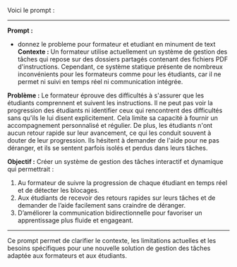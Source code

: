 Voici le prompt :

---

**Prompt :**

- donnez le probleme pour formateur et etudiant en minument de text 
**Contexte :**
Un formateur utilise actuellement un système de gestion des tâches qui repose sur des dossiers partagés contenant des fichiers PDF d'instructions. Cependant, ce système statique présente de nombreux inconvénients pour les formateurs comme pour les étudiants, car il ne permet ni suivi en temps réel ni communication intégrée.

**Problème :**
Le formateur éprouve des difficultés à s'assurer que les étudiants comprennent et suivent les instructions. Il ne peut pas voir la progression des étudiants ni identifier ceux qui rencontrent des difficultés sans qu'ils le lui disent explicitement. Cela limite sa capacité à fournir un accompagnement personnalisé et régulier. De plus, les étudiants n'ont aucun retour rapide sur leur avancement, ce qui les conduit souvent à douter de leur progression. Ils hésitent à demander de l'aide pour ne pas déranger, et ils se sentent parfois isolés et perdus dans leurs tâches.

**Objectif :**
Créer un système de gestion des tâches interactif et dynamique qui permettrait :
1. Au formateur de suivre la progression de chaque étudiant en temps réel et de détecter les blocages.
2. Aux étudiants de recevoir des retours rapides sur leurs tâches et de demander de l’aide facilement sans craindre de déranger.
3. D’améliorer la communication bidirectionnelle pour favoriser un apprentissage plus fluide et engageant.


--- 

Ce prompt permet de clarifier le contexte, les limitations actuelles et les besoins spécifiques pour une nouvelle solution de gestion des tâches adaptée aux formateurs et aux étudiants.